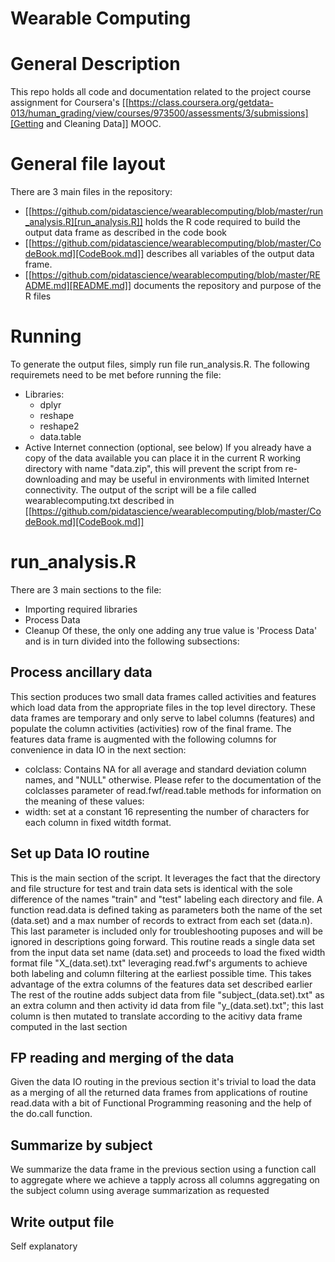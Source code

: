 # Wearable Computing
# General Description
This repo holds all code and documentation related to the project course assignment for Coursera's [[https://class.coursera.org/getdata-013/human_grading/view/courses/973500/assessments/3/submissions][Getting and Cleaning Data]] MOOC.

# General file layout
There are 3 main files in the repository:
* [[https://github.com/pidatascience/wearablecomputing/blob/master/run_analysis.R][run_analysis.R]] holds the R code required to build the output data frame as described in the code book
* [[https://github.com/pidatascience/wearablecomputing/blob/master/CodeBook.md][CodeBook.md]] describes all variables of the output data frame.
* [[https://github.com/pidatascience/wearablecomputing/blob/master/README.md][README.md]] documents the repository and purpose of the R files

# Running
To generate the output files, simply run file run_analysis.R. The following requiremets need to be met before running the file:
  * Libraries:
    * dplyr
    * reshape
    * reshape2
    * data.table
  * Active Internet connection (optional, see below)
If you already have a copy of the data available you can place it in the current R working directory with name "data.zip", this will prevent the script from re-downloading and may be useful in environments with limited Internet connectivity.
The output of the script will be a file called wearablecomputing.txt described in [[https://github.com/pidatascience/wearablecomputing/blob/master/CodeBook.md][CodeBook.md]]

# run_analysis.R
There are 3 main sections to the file:
  * Importing required libraries
  * Process Data
  * Cleanup
Of these, the only one adding any true value is 'Process Data' and is in turn divided into the following subsections:
## Process ancillary data
This section produces two small data frames called activities and features which load data from the appropriate files in the top level directory. These data frames are temporary and only serve to label columns (features) and populate the column activities (activities) row of the final frame.
The features data frame is augmented with the following columns for convenience in data IO in the next section:
  * colclass: Contains NA for all average and standard deviation column names, and "NULL" otherwise. Please refer to the documentation of the colclasses parameter of read.fwf/read.table methods for information on the meaning of these values:
  * width: set at a constant 16 representing the number of characters for each column in fixed witdth format.
## Set up Data IO routine
This is the main section of the script. It leverages the fact that the directory and file structure for test and train data sets is identical with the sole difference of the names "train" and "test" labeling each directory and file.
A function read.data is defined taking as parameters both the name of the set (data.set) and a max number of records to extract from each set (data.n). This last parameter is included only for troubleshooting puposes and will be ignored in descriptions going forward.
This routine reads a single data set from the input data set name (data.set) and proceeds to load the fixed width format file "X_(data.set).txt" leveraging read.fwf's arguments to achieve both labeling and column filtering at the earliest possible time. This takes advantage of the extra columns of the features data set described earlier
The rest of the routine adds subject data from file "subject_(data.set).txt" as an extra column and then activity id data from file "y_(data.set).txt"; this last column is then mutated to translate according to the acitivy data frame computed in the last section
## FP reading and merging of the data
Given the data IO routing in the previous section it's trivial to load the data as a merging of all the returned data frames from applications of routine read.data with a bit of Functional Programming reasoning and the help of the do.call function.
## Summarize by subject
We summarize the data frame in the previous section using a function call to aggregate where we achieve a tapply across all columns aggregating on the subject column using average summarization as requested
## Write output file
Self explanatory

